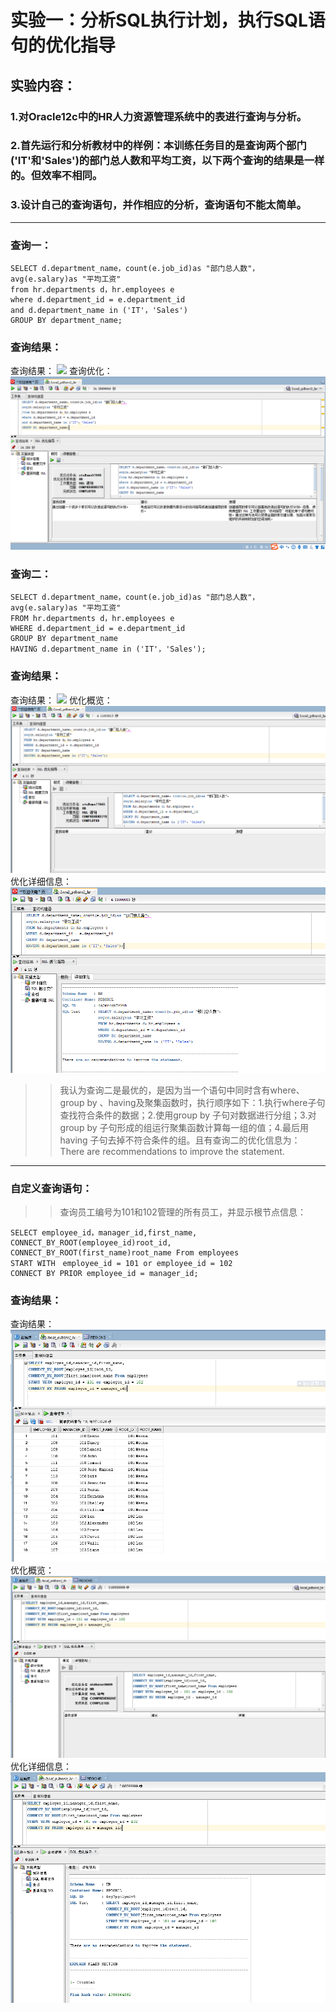 # 实验一：分析SQL执行计划，执行SQL语句的优化指导
## 实验内容：
### 1.对Oracle12c中的HR人力资源管理系统中的表进行查询与分析。
### 2.首先运行和分析教材中的样例：本训练任务目的是查询两个部门('IT'和'Sales')的部门总人数和平均工资，以下两个查询的结果是一样的。但效率不相同。
### 3.设计自己的查询语句，并作相应的分析，查询语句不能太简单。
***
### 查询一：<br>
```
SELECT d.department_name，count(e.job_id)as "部门总人数"，
avg(e.salary)as "平均工资"
from hr.departments d，hr.employees e
where d.department_id = e.department_id
and d.department_name in ('IT'，'Sales')
GROUP BY department_name;
```
### 查询结果：<br>
查询结果：
![](https://github.com/ZYQHZ/ORACLE/blob/master/test1/%EF%BC%91.PNG)
查询优化：
![](https://github.com/ZYQHZ/ORACLE/blob/master/test1/%EF%BC%91%EF%BC%91.PNG)
### 查询二：<br>
```
SELECT d.department_name，count(e.job_id)as "部门总人数"，
avg(e.salary)as "平均工资"
FROM hr.departments d，hr.employees e
WHERE d.department_id = e.department_id
GROUP BY department_name
HAVING d.department_name in ('IT'，'Sales');
```
### 查询结果：<br>
查询结果：
![](https://github.com/ZYQHZ/ORACLE/blob/master/test1/%EF%BC%92.PNG)
优化概览：
![](https://github.com/ZYQHZ/ORACLE/blob/master/test1/%EF%BC%92%EF%BC%92.PNG)
优化详细信息：
![](https://github.com/ZYQHZ/ORACLE/blob/master/test1/%EF%BC%92%EF%BC%92%EF%BC%92.PNG)
>>    我认为查询二是最优的，是因为当一个语句中同时含有where、group by 、having及聚集函数时，执行顺序如下：1.执行where子句查找符合条件的数据；2.使用group by 子句对数据进行分组；3.对group by 子句形成的组运行聚集函数计算每一组的值；4.最后用having 子句去掉不符合条件的组。且有查询二的优化信息为：
There are recommendations to improve the statement.
***
### 自定义查询语句：
>>查询员工编号为101和102管理的所有员工，并显示根节点信息：<br>
```
SELECT employee_id，manager_id,first_name,
CONNECT_BY_ROOT(employee_id)root_id,
CONNECT_BY_ROOT(first_name)root_name From employees                   
START WITH　employee_id = 101 or employee_id = 102  
CONNECT BY PRIOR employee_id = manager_id;
```
### 查询结果：<br>
查询结果：
![](https://github.com/ZYQHZ/ORACLE/blob/master/test1/3.PNG)
优化概览：
![](https://github.com/ZYQHZ/ORACLE/blob/master/test1/33.png)
优化详细信息：
![](https://github.com/ZYQHZ/ORACLE/blob/master/test1/333.png)

